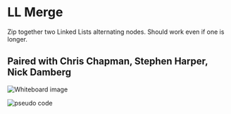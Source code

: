 # LL Merge
Zip together two Linked Lists alternating nodes. Should work even if one is longer.

## Paired with Chris Chapman, Stephen Harper, Nick Damberg

![Whiteboard image ](/assets/ll_merge.jpg)

![pseudo code](https://github.com/madelinepet/data-structures-and-algorithms/tree/master/assets/ll_merge.jpg)
